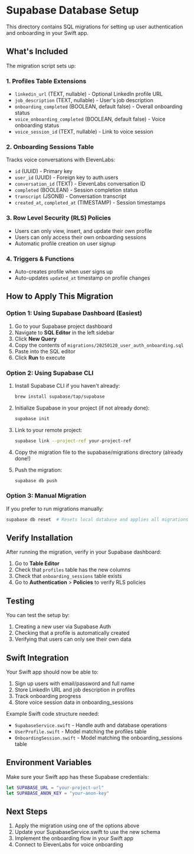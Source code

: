 # Supabase Database Setup

This directory contains SQL migrations for setting up user authentication and onboarding in your Swift app.

## What's Included

The migration script sets up:

### 1. Profiles Table Extensions
- `linkedin_url` (TEXT, nullable) - Optional LinkedIn profile URL
- `job_description` (TEXT, nullable) - User's job description
- `onboarding_completed` (BOOLEAN, default false) - Overall onboarding status
- `voice_onboarding_completed` (BOOLEAN, default false) - Voice onboarding status
- `voice_session_id` (TEXT, nullable) - Link to voice session

### 2. Onboarding Sessions Table
Tracks voice conversations with ElevenLabs:
- `id` (UUID) - Primary key
- `user_id` (UUID) - Foreign key to auth.users
- `conversation_id` (TEXT) - ElevenLabs conversation ID
- `completed` (BOOLEAN) - Session completion status
- `transcript` (JSONB) - Conversation transcript
- `created_at`, `completed_at` (TIMESTAMP) - Session timestamps

### 3. Row Level Security (RLS) Policies
- Users can only view, insert, and update their own profile
- Users can only access their own onboarding sessions
- Automatic profile creation on user signup

### 4. Triggers & Functions
- Auto-creates profile when user signs up
- Auto-updates `updated_at` timestamp on profile changes

## How to Apply This Migration

### Option 1: Using Supabase Dashboard (Easiest)

1. Go to your Supabase project dashboard
2. Navigate to **SQL Editor** in the left sidebar
3. Click **New Query**
4. Copy the contents of `migrations/20250120_user_auth_onboarding.sql`
5. Paste into the SQL editor
6. Click **Run** to execute

### Option 2: Using Supabase CLI

1. Install Supabase CLI if you haven't already:
   ```bash
   brew install supabase/tap/supabase
   ```

2. Initialize Supabase in your project (if not already done):
   ```bash
   supabase init
   ```

3. Link to your remote project:
   ```bash
   supabase link --project-ref your-project-ref
   ```

4. Copy the migration file to the supabase/migrations directory (already done!)

5. Push the migration:
   ```bash
   supabase db push
   ```

### Option 3: Manual Migration

If you prefer to run migrations manually:

```bash
supabase db reset  # Resets local database and applies all migrations
```

## Verify Installation

After running the migration, verify in your Supabase dashboard:

1. Go to **Table Editor**
2. Check that `profiles` table has the new columns
3. Check that `onboarding_sessions` table exists
4. Go to **Authentication** > **Policies** to verify RLS policies

## Testing

You can test the setup by:

1. Creating a new user via Supabase Auth
2. Checking that a profile is automatically created
3. Verifying that users can only see their own data

## Swift Integration

Your Swift app should now be able to:

1. Sign up users with email/password and full name
2. Store LinkedIn URL and job description in profiles
3. Track onboarding progress
4. Store voice session data in onboarding_sessions

Example Swift code structure needed:
- `SupabaseService.swift` - Handle auth and database operations
- `UserProfile.swift` - Model matching the profiles table
- `OnboardingSession.swift` - Model matching the onboarding_sessions table

## Environment Variables

Make sure your Swift app has these Supabase credentials:

```swift
let SUPABASE_URL = "your-project-url"
let SUPABASE_ANON_KEY = "your-anon-key"
```

## Next Steps

1. Apply the migration using one of the options above
2. Update your SupabaseService.swift to use the new schema
3. Implement the onboarding flow in your Swift app
4. Connect to ElevenLabs for voice onboarding

